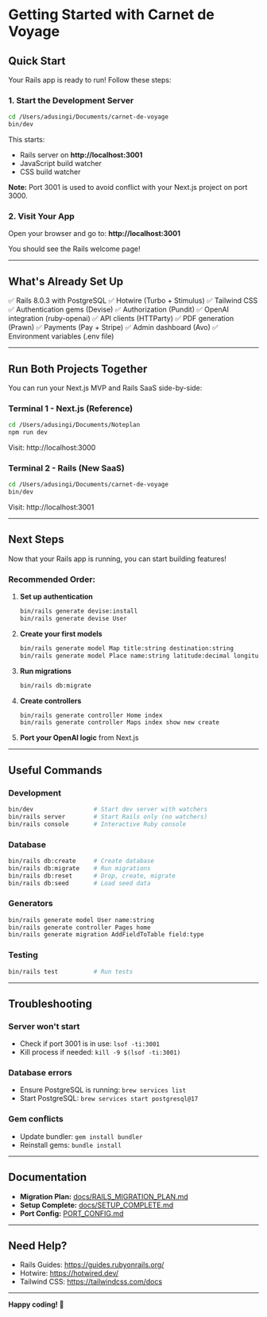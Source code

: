 # Getting Started with Carnet de Voyage

## Quick Start

Your Rails app is ready to run! Follow these steps:

### 1. Start the Development Server

```bash
cd /Users/adusingi/Documents/carnet-de-voyage
bin/dev
```

This starts:
- Rails server on **http://localhost:3001**
- JavaScript build watcher
- CSS build watcher

**Note:** Port 3001 is used to avoid conflict with your Next.js project on port 3000.

### 2. Visit Your App

Open your browser and go to:
**http://localhost:3001**

You should see the Rails welcome page!

---

## What's Already Set Up

✅ Rails 8.0.3 with PostgreSQL
✅ Hotwire (Turbo + Stimulus)
✅ Tailwind CSS
✅ Authentication gems (Devise)
✅ Authorization (Pundit)
✅ OpenAI integration (ruby-openai)
✅ API clients (HTTParty)
✅ PDF generation (Prawn)
✅ Payments (Pay + Stripe)
✅ Admin dashboard (Avo)
✅ Environment variables (.env file)

---

## Run Both Projects Together

You can run your Next.js MVP and Rails SaaS side-by-side:

### Terminal 1 - Next.js (Reference)
```bash
cd /Users/adusingi/Documents/Noteplan
npm run dev
```
Visit: http://localhost:3000

### Terminal 2 - Rails (New SaaS)
```bash
cd /Users/adusingi/Documents/carnet-de-voyage
bin/dev
```
Visit: http://localhost:3001

---

## Next Steps

Now that your Rails app is running, you can start building features!

### Recommended Order:

1. **Set up authentication**
   ```bash
   bin/rails generate devise:install
   bin/rails generate devise User
   ```

2. **Create your first models**
   ```bash
   bin/rails generate model Map title:string destination:string
   bin/rails generate model Place name:string latitude:decimal longitude:decimal map:references
   ```

3. **Run migrations**
   ```bash
   bin/rails db:migrate
   ```

4. **Create controllers**
   ```bash
   bin/rails generate controller Home index
   bin/rails generate controller Maps index show new create
   ```

5. **Port your OpenAI logic** from Next.js

---

## Useful Commands

### Development
```bash
bin/dev                 # Start dev server with watchers
bin/rails server        # Start Rails only (no watchers)
bin/rails console       # Interactive Ruby console
```

### Database
```bash
bin/rails db:create     # Create database
bin/rails db:migrate    # Run migrations
bin/rails db:reset      # Drop, create, migrate
bin/rails db:seed       # Load seed data
```

### Generators
```bash
bin/rails generate model User name:string
bin/rails generate controller Pages home
bin/rails generate migration AddFieldToTable field:type
```

### Testing
```bash
bin/rails test          # Run tests
```

---

## Troubleshooting

### Server won't start
- Check if port 3001 is in use: `lsof -ti:3001`
- Kill process if needed: `kill -9 $(lsof -ti:3001)`

### Database errors
- Ensure PostgreSQL is running: `brew services list`
- Start PostgreSQL: `brew services start postgresql@17`

### Gem conflicts
- Update bundler: `gem install bundler`
- Reinstall gems: `bundle install`

---

## Documentation

- **Migration Plan:** [docs/RAILS_MIGRATION_PLAN.md](docs/RAILS_MIGRATION_PLAN.md)
- **Setup Complete:** [docs/SETUP_COMPLETE.md](docs/SETUP_COMPLETE.md)
- **Port Config:** [PORT_CONFIG.md](PORT_CONFIG.md)

---

## Need Help?

- Rails Guides: https://guides.rubyonrails.org/
- Hotwire: https://hotwired.dev/
- Tailwind CSS: https://tailwindcss.com/docs

---

**Happy coding! 🚀**
